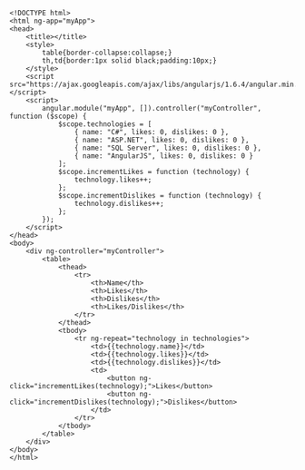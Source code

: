 	<!DOCTYPE html>
	<html ng-app="myApp">
	<head>
	    <title></title>
	    <style>
	        table{border-collapse:collapse;}
	        th,td{border:1px solid black;padding:10px;}
	    </style>
	    <script src="https://ajax.googleapis.com/ajax/libs/angularjs/1.6.4/angular.min.js"></script>
	    <script>
	        angular.module("myApp", []).controller("myController", function ($scope) {
	            $scope.technologies = [
	                { name: "C#", likes: 0, dislikes: 0 },
	                { name: "ASP.NET", likes: 0, dislikes: 0 },
	                { name: "SQL Server", likes: 0, dislikes: 0 },
	                { name: "AngularJS", likes: 0, dislikes: 0 }
	            ];
	            $scope.incrementLikes = function (technology) {
	                technology.likes++;
	            };
	            $scope.incrementDislikes = function (technology) {
	                technology.dislikes++;
	            };
	        });
	    </script>
	</head>
	<body>
	    <div ng-controller="myController">
	        <table>
	            <thead>
	                <tr>
	                    <th>Name</th>
	                    <th>Likes</th>
	                    <th>Dislikes</th>
	                    <th>Likes/Dislikes</th>
	                </tr>
	            </thead>
	            <tbody>
	                <tr ng-repeat="technology in technologies">
	                    <td>{{technology.name}}</td>
	                    <td>{{technology.likes}}</td>
	                    <td>{{technology.dislikes}}</td>
	                    <td>
	                        <button ng-click="incrementLikes(technology);">Likes</button>
	                        <button ng-click="incrementDislikes(technology);">Dislikes</button>
	                    </td>
	                </tr>
	            </tbody>
	        </table>
	    </div>
	</body>
	</html>
